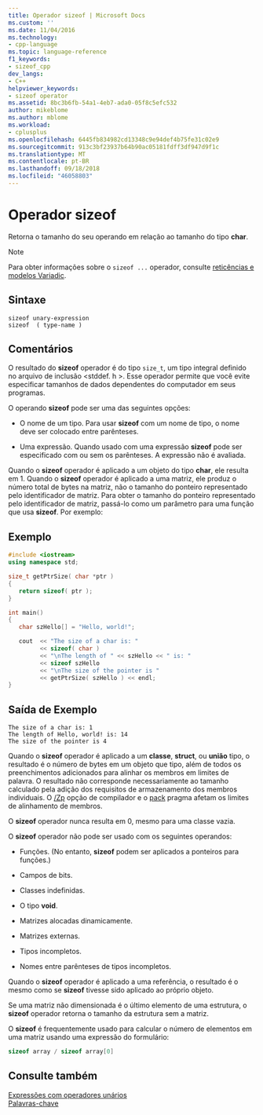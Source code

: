 ```yaml
---
title: Operador sizeof | Microsoft Docs
ms.custom: ''
ms.date: 11/04/2016
ms.technology:
- cpp-language
ms.topic: language-reference
f1_keywords:
- sizeof_cpp
dev_langs:
- C++
helpviewer_keywords:
- sizeof operator
ms.assetid: 8bc3b6fb-54a1-4eb7-ada0-05f8c5efc532
author: mikeblome
ms.author: mblome
ms.workload:
- cplusplus
ms.openlocfilehash: 6445fb834982cd13348c9e94def4b75fe31c02e9
ms.sourcegitcommit: 913c3bf23937b64b90ac05181fdff3df947d9f1c
ms.translationtype: MT
ms.contentlocale: pt-BR
ms.lasthandoff: 09/18/2018
ms.locfileid: "46058803"
---
```

# <a name="sizeof-operator"></a>Operador sizeof

Retorna o tamanho do seu operando em relação ao tamanho do tipo **char**.

> [!NOTE]
>  Para obter informações sobre o `sizeof ...` operador, consulte [reticências e modelos Variadic](../cpp/ellipses-and-variadic-templates.md).

## <a name="syntax"></a>Sintaxe

```
sizeof unary-expression
sizeof  ( type-name )
```

## <a name="remarks"></a>Comentários

O resultado do **sizeof** operador é do tipo `size_t`, um tipo integral definido no arquivo de inclusão \<stddef. h >. Esse operador permite que você evite especificar tamanhos de dados dependentes do computador em seus programas.

O operando **sizeof** pode ser uma das seguintes opções:

- O nome de um tipo. Para usar **sizeof** com um nome de tipo, o nome deve ser colocado entre parênteses.

- Uma expressão. Quando usado com uma expressão **sizeof** pode ser especificado com ou sem os parênteses. A expressão não é avaliada.

Quando o **sizeof** operador é aplicado a um objeto do tipo **char**, ele resulta em 1. Quando o **sizeof** operador é aplicado a uma matriz, ele produz o número total de bytes na matriz, não o tamanho do ponteiro representado pelo identificador de matriz. Para obter o tamanho do ponteiro representado pelo identificador de matriz, passá-lo como um parâmetro para uma função que usa **sizeof**. Por exemplo:

## <a name="example"></a>Exemplo

```cpp
#include <iostream>
using namespace std;

size_t getPtrSize( char *ptr )
{
   return sizeof( ptr );
}

int main()
{
   char szHello[] = "Hello, world!";

   cout  << "The size of a char is: "
         << sizeof( char )
         << "\nThe length of " << szHello << " is: "
         << sizeof szHello
         << "\nThe size of the pointer is "
         << getPtrSize( szHello ) << endl;
}
```

## <a name="sample-output"></a>Saída de Exemplo

```Output
The size of a char is: 1
The length of Hello, world! is: 14
The size of the pointer is 4
```

Quando o **sizeof** operador é aplicado a um **classe**, **struct**, ou **união** tipo, o resultado é o número de bytes em um objeto que tipo, além de todos os preenchimentos adicionados para alinhar os membros em limites de palavra. O resultado não corresponde necessariamente ao tamanho calculado pela adição dos requisitos de armazenamento dos membros individuais. O [/Zp](../build/reference/zp-struct-member-alignment.md) opção de compilador e o [pack](../preprocessor/pack.md) pragma afetam os limites de alinhamento de membros.

O **sizeof** operador nunca resulta em 0, mesmo para uma classe vazia.

O **sizeof** operador não pode ser usado com os seguintes operandos:

- Funções. (No entanto, **sizeof** podem ser aplicados a ponteiros para funções.)

- Campos de bits.

- Classes indefinidas.

- O tipo **void**.

- Matrizes alocadas dinamicamente.

- Matrizes externas.

- Tipos incompletos.

- Nomes entre parênteses de tipos incompletos.

Quando o **sizeof** operador é aplicado a uma referência, o resultado é o mesmo como se **sizeof** tivesse sido aplicado ao próprio objeto.

Se uma matriz não dimensionada é o último elemento de uma estrutura, o **sizeof** operador retorna o tamanho da estrutura sem a matriz.

O **sizeof** é frequentemente usado para calcular o número de elementos em uma matriz usando uma expressão do formulário:

```cpp
sizeof array / sizeof array[0]
```

## <a name="see-also"></a>Consulte também

[Expressões com operadores unários](../cpp/expressions-with-unary-operators.md)<br/>
[Palavras-chave](../cpp/keywords-cpp.md)